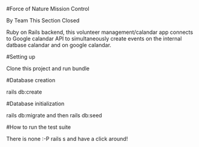 #Force of Nature Mission Control

By Team This Section Closed

Ruby on Rails backend, this volunteer management/calandar app connects to Google calandar API to simultaneously create events on the internal datbase calandar and on google calandar.

#Setting up

Clone this project and run bundle

#Database creation

rails db:create

#Database initialization

rails db:migrate and then rails db:seed

#How to run the test suite

There is none :-P rails s and have a click around!

